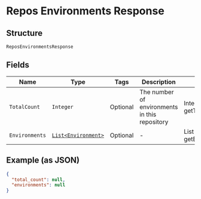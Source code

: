 
# Repos Environments Response

## Structure

`ReposEnvironmentsResponse`

## Fields

| Name | Type | Tags | Description | Getter | Setter |
|  --- | --- | --- | --- | --- | --- |
| `TotalCount` | `Integer` | Optional | The number of environments in this repository | Integer getTotalCount() | setTotalCount(Integer totalCount) |
| `Environments` | [`List<Environment>`](../../doc/models/environment.md) | Optional | - | List<Environment> getEnvironments() | setEnvironments(List<Environment> environments) |

## Example (as JSON)

```json
{
  "total_count": null,
  "environments": null
}
```


